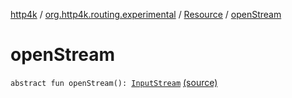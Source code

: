 [http4k](../../index.md) / [org.http4k.routing.experimental](../index.md) / [Resource](index.md) / [openStream](./open-stream.md)

# openStream

`abstract fun openStream(): `[`InputStream`](https://docs.oracle.com/javase/9/docs/api/java/io/InputStream.html) [(source)](https://github.com/http4k/http4k/blob/master/http4k-incubator/src/main/kotlin/org/http4k/routing/experimental/Resource.kt#L23)